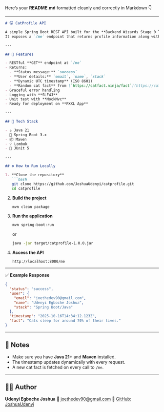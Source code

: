 Here’s your **README.md** formatted cleanly and correctly in Markdown 👇

---

````markdown
# 🐱 CatProfile API

A simple Spring Boot REST API built for the **Backend Wizards Stage 0 Task**.  
It exposes a `/me` endpoint that returns profile information along with a random cat fact fetched from the **Cat Facts API**.

---

## 🚀 Features

- RESTful **GET** endpoint at `/me`
- Returns:
  - **Status message:** `success`
  - **User details:** `email`, `name`, `stack`
  - **Dynamic UTC timestamp** (ISO 8601)
  - **Random cat fact** from [`https://catfact.ninja/fact`](https://catfact.ninja/fact)
- Graceful error handling
- Logging with **SLF4J**
- Unit test with **MockMvc**
- Ready for deployment on **PXXL App**

---

## 🧩 Tech Stack

- ☕ Java 21  
- 🌱 Spring Boot 3.x  
- 📦 Maven  
- 💡 Lombok  
- 🧪 JUnit 5  

---

## ⚙️ How to Run Locally

1. **Clone the repository**
   ```bash
   git clone https://github.com/JoshuaUdenyi/catprofile.git
   cd catprofile
````

2. **Build the project**

   ```bash
   mvn clean package
   ```

3. **Run the application**

   ```bash
   mvn spring-boot:run
   ```

   or

   ```bash
   java -jar target/catprofile-1.0.0.jar
   ```

4. **Access the API**

   ```
   http://localhost:8080/me
   ```

---

✅ **Example Response**

```json
{
  "status": "success",
  "user": {
    "email": "joethedev90@gmail.com",
    "name": "Udenyi Egboche Joshua",
    "stack": "Spring Boot/Java"
  },
  "timestamp": "2025-10-16T14:34:12.123Z",
  "fact": "Cats sleep for around 70% of their lives."
}
```

---

## 🧰 Notes

* Make sure you have **Java 21+** and **Maven** installed.
* The timestamp updates dynamically with every request.
* A new cat fact is fetched on every call to `/me`.

---

## 🧑‍💻 Author

**Udenyi Egboche Joshua**
📧 [joethedev90@gmail.com](mailto:joethedev90@gmail.com)
🔗 [GitHub: JoshuaUdenyi](https://github.com/JoshuaUdenyi)

```